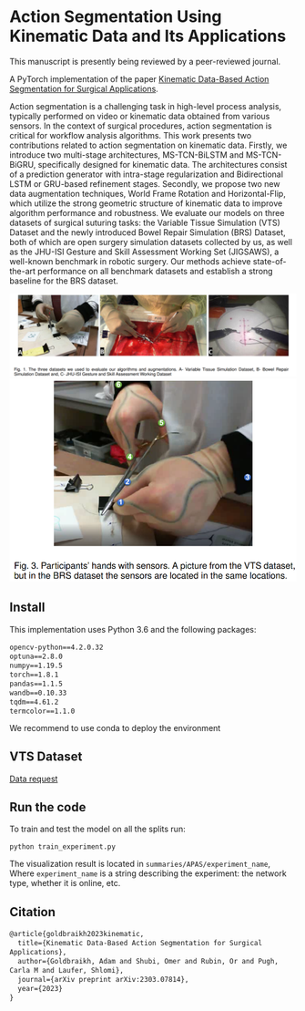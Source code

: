 # Action Segmentation Using Kinematic Data and Its Applications
This manuscript is presently being reviewed by a peer-reviewed journal.


A PyTorch implementation of the paper [Kinematic Data-Based Action Segmentation for Surgical Applications](https://arxiv.org/pdf/2303.07814.pdf).

Action segmentation is a challenging task in high-level process analysis, typically performed on video or kinematic data obtained from various sensors. In the context of surgical procedures, action segmentation is critical for workflow analysis algorithms. This work presents two contributions related to action segmentation on kinematic data. Firstly, we introduce two multi-stage architectures, MS-TCN-BiLSTM and MS-TCN-BiGRU, specifically designed for kinematic data. The architectures consist of a prediction generator with intra-stage regularization and Bidirectional LSTM or GRU-based refinement stages. Secondly, we propose two new data augmentation techniques, World Frame Rotation and Horizontal-Flip, which utilize the strong geometric structure of kinematic data to improve algorithm performance and robustness. We evaluate our models on three datasets of surgical suturing tasks: the Variable Tissue Simulation (VTS) Dataset and the newly introduced Bowel Repair Simulation (BRS) Dataset, both of which are open surgery simulation datasets collected by us, as well as the JHU-ISI Gesture and Skill Assessment Working Set (JIGSAWS), a well-known benchmark in robotic surgery. Our methods achieve state-of-the-art performance on all benchmark datasets and establish a strong baseline for the BRS dataset.



![Sensors' Locations](figs/datasets.PNG)
![data sets](figs/Sensors_Locations.PNG)

## Install
This implementation uses Python 3.6 and the following packages:
```
opencv-python==4.2.0.32
optuna==2.8.0
numpy==1.19.5
torch==1.8.1
pandas==1.1.5
wandb==0.10.33
tqdm==4.61.2
termcolor==1.1.0
```
We recommend to use conda to deploy the environment

## VTS Dataset
[Data request](https://docs.google.com/forms/d/e/1FAIpQLSeKvalfDwLBkxh1PgrVH14wu2a8UXl7xi0bSAYEU0z9yPrdUA/viewform?usp=sf_link/)


## Run the code
To train and test the model on all the splits run:
```
python train_experiment.py
```
The visualization result is located in `summaries/APAS/experiment_name`,
Where `experiment_name` is a string describing the experiment: the network type, whether it is online, etc.

## Citation
```
@article{goldbraikh2023kinematic,
  title={Kinematic Data-Based Action Segmentation for Surgical Applications},
  author={Goldbraikh, Adam and Shubi, Omer and Rubin, Or and Pugh, Carla M and Laufer, Shlomi},
  journal={arXiv preprint arXiv:2303.07814},
  year={2023}
}
